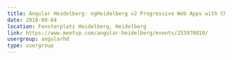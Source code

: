 ```yaml
---
title: Angular Heidelberg: ngHeidelberg v2 Progressive Web Apps with Christian Liebel
date: 2018-09-04
location: Fensterplatz Heidelberg, Heidelberg
link: https://www.meetup.com/angular-heidelberg/events/253970010/
usergroup: angularhd
type: usergroup
---
```

